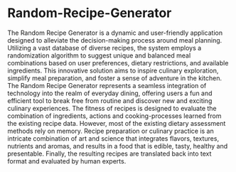 # Random-Recipe-Generator

The Random Recipe Generator is a dynamic and user-friendly application designed to alleviate the decision-making process around meal planning. Utilizing a vast database of diverse recipes, the system employs a randomization algorithm to suggest unique and balanced meal combinations based on user preferences, dietary restrictions, and available ingredients. This innovative solution aims to inspire culinary exploration, simplify meal preparation, and foster a sense of adventure in the kitchen. The Random Recipe Generator represents a seamless integration of technology into the realm of everyday dining, offering users a fun and efficient tool to break free from routine and discover new and exciting culinary experiences. The fitness of recipes is designed to evaluate the combination of ingredients, actions and cooking-processes learned from the existing recipe data. However, most of the existing dietary assessment methods rely on memory. Recipe preparation or culinary practice is an intricate combination of art and science that integrates flavors, textures, nutrients and aromas, and results in a food that is edible, tasty, healthy and presentable. Finally, the resulting recipes are translated back into text format and evaluated by human experts.
